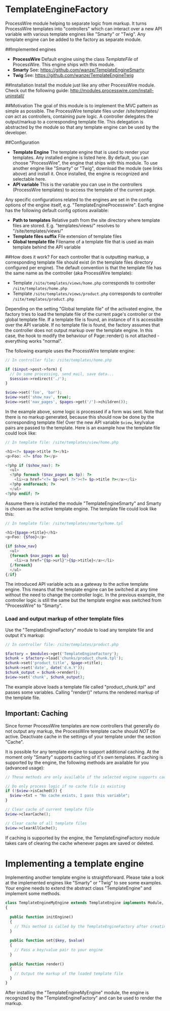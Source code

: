 TemplateEngineFactory
=====================
ProcessWire module helping to separate logic from markup. It turns ProcessWire templates into "controllers" which can interact over a new API variable with various template engines like "Smarty" or "Twig". Any template engine can be added to the factory as separate module.

##Implemented engines
* **ProcessWire** Default engine using the class *TemplateFile* of ProcessWire. This engine ships with this module.
* **Smarty** See: https://github.com/wanze/TemplateEngineSmarty
* **Twig** See: https://github.com/wanze/TemplateEngineTwig

##Installation
Install the module just like any other ProcessWire module. Check out the following guide: http://modules.processwire.com/install-uninstall/

##Motivation
The goal of this module is to implement the MVC pattern as simple as possible. The ProcessWire template files under /site/templates/ *can* act as controllers, containing pure logic. A controller delegates the output/markup to a corresponding template file. This delegation is abstracted by the module so that any template engine can be used by the developer.

##Configuration
* **Template Engine** The template engine that is used to render your templates. Any installed engine is listed here. By default, you can choose "ProcessWire", the engine that ships with this module. To use another engine like "Smarty" or "Twig", download the module (see links above) and install it. Once installed, the engine is recognized and selectable here.
* **API variable** This is the variable you can use in the controllers (ProcessWire templates) to access the template of the current page.

Any specific configurations related to the engines are set in the config options of the engine itself, e.g. "TemplateEngineProcesswire". Each engine has the following default config options available:
* **Path to templates** Relative path from the site directory where template files are stored. E.g. "templates/views/" resolves to "/site/templates/views/"
* **Template files suffix** File extension of template files
* **Global template file** Filename of a template file that is used as main template behind the API variable

##How does it work?
For each controller that is outputting markup, a corresponding template file should exist (in the template files directory configured per engine). The default convention is that the template file has the same name as the controller (aka ProcessWire template):

* Template `/site/templates/views/home.php` corresponds to controller `/site/templates/home.php`
* Template `/site/templates/views/product.php` corresponds to controller `/site/templates/product.php`

Depending on the setting "Global template file" of the activated engine, the factory tries to load the template file of the current page's controller or the global template file. If a template file is found, an instance of it is accessible over the API variable. If no template file is found, the factory assumes that the controller does not output markup over the template engine. In this case, the hook to modify the behaviour of Page::render() is not attached - everything works "normal".

The following example uses the ProcessWire template engine:
```php
// In controller file: /site/templates/home.php

if ($input->post->form) {
  // Do some processing, send mail, save data...
  $session->redirect('./');
}

$view->set('foo', 'bar');
$view->set('show_nav', true);
$view->set('nav_pages', $pages->get('/')->children());
```
In the example above, some logic is processed if a form was sent. Note that there is no markup generated, because this should now be done by the corresponding template file! Over the new API variable `$view`, key/value pairs are passed to the template. Here is an example how the template file could look like:
```php
// In template file: /site/templates/view/home.php

<h1><?= $page->title ?></h1>
<p>Foo: <?= $foo ?></p>

<?php if ($show_nav): ?>
  <ul>
  <?php foreach ($nav_pages as $p): ?>
    <li><a href="<?= $p->url ?>"><?= $p->title ?></a></li>
  <?php endforeach; ?>
  </ul>
<?php endif; ?>
```
Assume there is installed the module "TemplateEngineSmarty" and Smarty is chosen as the active template engine. The template file could look like this:
```php
// In template file: /site/templates/smarty/home.tpl

<h1>{$page->title}</h1>
<p>Foo: {$foo}</p>

{if $show_nav}
  <ul>
  {foreach $nav_pages as $p}
    <li><a href="{$p->url}">{$p->title}</a></li>
  {/foreach}
  </ul>
{/if}
```
The introduced API variable acts as a gateway to the active template engine. This means that the template engine can be switched at any time without the need to change the controller logic. In the previous example, the controller logic is still the same but the template engine was switched from "ProcessWire" to "Smarty". 

### Load and output markup of other template files
Use the "TemplateEngineFactory" module to load any template file and output it's markup:
```php
// In controller file: /site/templates/product.php

$factory = $modules->get('TemplateEngineFactory');
$chunk = $factory->load('chunks/product_chunk.tpl');
$chunk->set('product_title', $page->title);
$chunk->set('date', date('d.m.Y'));
$chunk_output = $chunk->render();
$view->set('chunk', $chunk_output);
```
The example above loads a template file called "product_chunk.tpl" and passes some variables. Calling "render()" returns the rendered markup of the template file.

## Important: Caching
Since former ProcessWire templates are now controllers that generally do not output any markup, the ProcessWire template cache should *NOT* be active. Deactivate cache in the settings of your template under the section "Cache".

It is possible for any template engine to support additional caching. At the moment only "Smarty" supports caching of it's own templates. If caching is supported by the engine, the following methods are available for you (advanced usage):
```php
// These methods are only available if the selected engine supports caching!!

// Do only process logic if no cache file is existing
if (!$view->isCached()) {
  $view->txt = "No cache exists, I pass this variable";
}

// Clear cache of current template file
$view->clearCache();

// Clear cache of all template files
$view->clearAllCache();
```
If caching is supported by the engine, the TemplateEngineFactory module takes care of clearing the cache whenever pages are saved or deleted.

# Implementing a template engine
Implementing another template engine is straightforward. Please take a look at the implemented engines like "Smarty" or "Twig" to see some examples. Your engine needs to extend the abstract class "TemplateEngine" and implement some methods.
```php
class TemplateEngineMyEngine extends TemplateEngine implements Module, ConfigurableModule
{
  
  public function initEngine()
  {
    // This method is called by the TemplateEngineFactory after creating an instance. Setup the engine here.
  }
  
  public function set($key, $value)
  {
    // Pass a key/value pair to your engine
  }
  
  public function render()
  {
    // Output the markup of the loaded template file
  }
}
```
After installing the "TemplateEngineMyEngine" module, the engine is recognized by the "TemplateEngineFactory" and can be used to render the markup.
